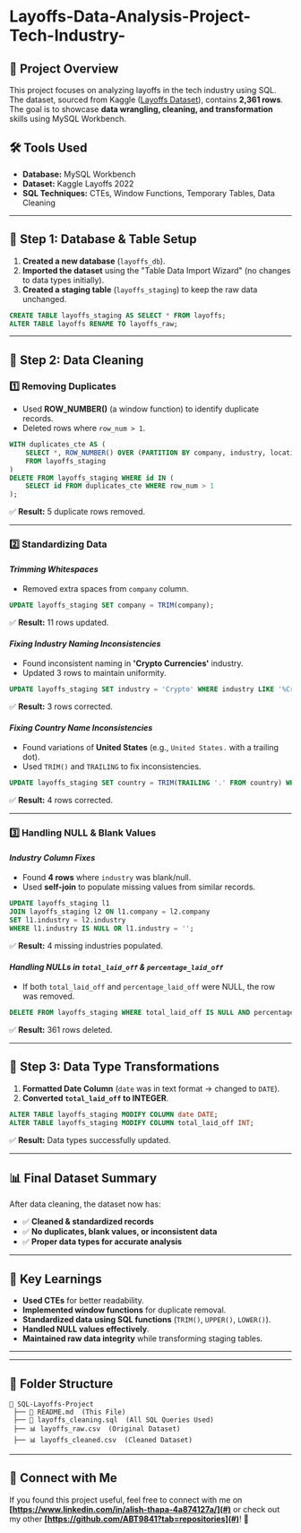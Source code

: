 # Layoffs-Data-Analysis-Project-Tech-Industry-

## 📌 Project Overview
This project focuses on analyzing layoffs in the tech industry using SQL. The dataset, sourced from Kaggle ([Layoffs Dataset](https://www.kaggle.com/datasets/swaptr/layoffs-2022)), contains **2,361 rows**. The goal is to showcase **data wrangling, cleaning, and transformation** skills using MySQL Workbench.


## 🛠 Tools Used
- **Database:** MySQL Workbench
- **Dataset:** Kaggle Layoffs 2022
- **SQL Techniques:** CTEs, Window Functions, Temporary Tables, Data Cleaning

---

## 🔹 Step 1: Database & Table Setup
1. **Created a new database** (`layoffs_db`).
2. **Imported the dataset** using the "Table Data Import Wizard" (no changes to data types initially).
3. **Created a staging table** (`layoffs_staging`) to keep the raw data unchanged.

```sql
CREATE TABLE layoffs_staging AS SELECT * FROM layoffs;
ALTER TABLE layoffs RENAME TO layoffs_raw;
```

---

## 🔹 Step 2: Data Cleaning
### **1️⃣ Removing Duplicates**
- Used **ROW_NUMBER()** (a window function) to identify duplicate records.
- Deleted rows where `row_num > 1`.

```sql
WITH duplicates_cte AS (
    SELECT *, ROW_NUMBER() OVER (PARTITION BY company, industry, location, date ORDER BY id) AS row_num
    FROM layoffs_staging
)
DELETE FROM layoffs_staging WHERE id IN (
    SELECT id FROM duplicates_cte WHERE row_num > 1
);
```

✅ **Result:** 5 duplicate rows removed.

---

### **2️⃣ Standardizing Data**
#### *Trimming Whitespaces*
- Removed extra spaces from `company` column.

```sql
UPDATE layoffs_staging SET company = TRIM(company);
```
✅ **Result:** 11 rows updated.

#### *Fixing Industry Naming Inconsistencies*
- Found inconsistent naming in **'Crypto Currencies'** industry.
- Updated 3 rows to maintain uniformity.

```sql
UPDATE layoffs_staging SET industry = 'Crypto' WHERE industry LIKE '%Crypto%';
```
✅ **Result:** 3 rows corrected.

#### *Fixing Country Name Inconsistencies*
- Found variations of **United States** (e.g., `United States.` with a trailing dot).
- Used `TRIM()` and `TRAILING` to fix inconsistencies.

```sql
UPDATE layoffs_staging SET country = TRIM(TRAILING '.' FROM country) WHERE country LIKE 'United States%';
```
✅ **Result:** 4 rows corrected.

---

### **3️⃣ Handling NULL & Blank Values**
#### *Industry Column Fixes*
- Found **4 rows** where `industry` was blank/null.
- Used **self-join** to populate missing values from similar records.

```sql
UPDATE layoffs_staging l1
JOIN layoffs_staging l2 ON l1.company = l2.company
SET l1.industry = l2.industry
WHERE l1.industry IS NULL OR l1.industry = '';
```
✅ **Result:** 4 missing industries populated.

#### *Handling NULLs in `total_laid_off` & `percentage_laid_off`*
- If both `total_laid_off` and `percentage_laid_off` were NULL, the row was removed.

```sql
DELETE FROM layoffs_staging WHERE total_laid_off IS NULL AND percentage_laid_off IS NULL;
```
✅ **Result:** 361 rows deleted.

---

## 🔹 Step 3: Data Type Transformations
1. **Formatted Date Column** (`date` was in text format → changed to `DATE`).
2. **Converted `total_laid_off` to INTEGER**.

```sql
ALTER TABLE layoffs_staging MODIFY COLUMN date DATE;
ALTER TABLE layoffs_staging MODIFY COLUMN total_laid_off INT;
```
✅ **Result:** Data types successfully updated.

---

## 📊 Final Dataset Summary
After data cleaning, the dataset now has:
- ✅ **Cleaned & standardized records**
- ✅ **No duplicates, blank values, or inconsistent data**
- ✅ **Proper data types for accurate analysis**

---

## 🎯 Key Learnings
- **Used CTEs** for better readability.
- **Implemented window functions** for duplicate removal.
- **Standardized data using SQL functions** (`TRIM()`, `UPPER()`, `LOWER()`).
- **Handled NULL values effectively**.
- **Maintained raw data integrity** while transforming staging tables.

---


---

## 📂 Folder Structure
```
📂 SQL-Layoffs-Project
 ├── 📜 README.md  (This File)
 ├── 📜 layoffs_cleaning.sql  (All SQL Queries Used)
 ├── 📊 layoffs_raw.csv  (Original Dataset)
 ├── 📊 layoffs_cleaned.csv  (Cleaned Dataset)
```

---

## 🤝 Connect with Me
If you found this project useful, feel free to connect with me on **[https://www.linkedin.com/in/alish-thapa-4a874127a/](#)** or check out my other **[https://github.com/ABT9841?tab=repositories](#)**! 🚀


